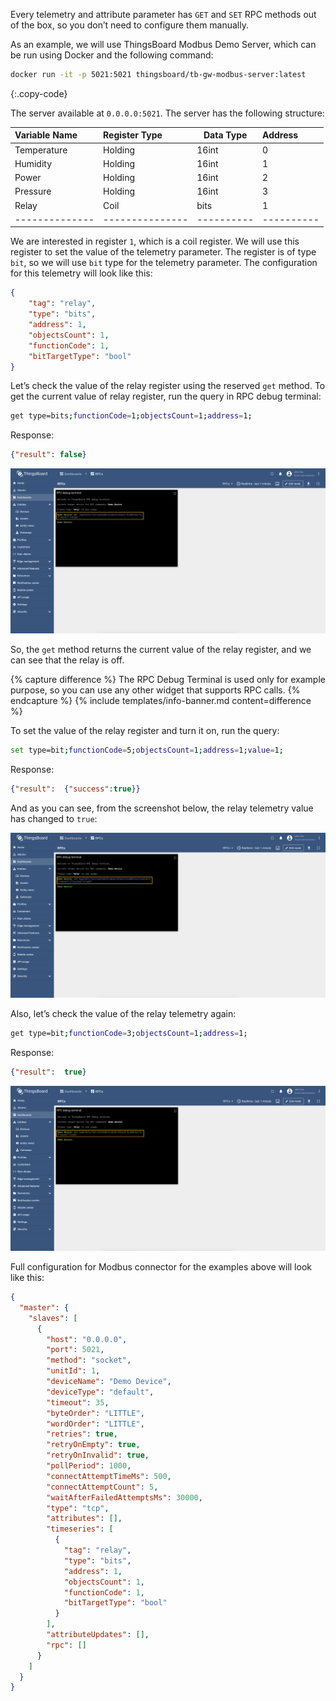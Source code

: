 Every telemetry and attribute parameter has `GET` and `SET` RPC methods out of the box, so you don’t need to configure 
them manually.

As an example, we will use ThingsBoard Modbus Demo Server, which can be run using Docker and the following command:

```bash
docker run -it -p 5021:5021 thingsboard/tb-gw-modbus-server:latest
```
{:.copy-code}

The server available at `0.0.0.0:5021`. The server has the following structure:

| Variable Name  | Register Type   | Data Type  | Address    |
|:---------------|:----------------|------------|:-----------|
| Temperature    | Holding         | 16int      | 0          |
| Humidity       | Holding         | 16int      | 1          |
| Power          | Holding         | 16int      | 2          |
| Pressure       | Holding         | 16int      | 3          |
| Relay          | Coil            | bits       | 1          |
| -------------- | --------------- | ---------- | ---------- |

We are interested in register `1`, which is a coil register. We will use this register to set the value of the
telemetry parameter. The register is of type `bit`, so we will use `bit` type for the telemetry parameter. The 
configuration for this telemetry will look like this:

```json
{
    "tag": "relay",
    "type": "bits",
    "address": 1,
    "objectsCount": 1,
    "functionCode": 1,
    "bitTargetType": "bool"
}
```

Let’s check the value of the relay register using the reserved `get` method. To get the current value of relay 
register, run the query in RPC debug terminal:

```bash
get type=bits;functionCode=1;objectsCount=1;address=1;
```

Response:

```json
{"result": false}
```

![image](/images/gateway/modbus-connector/examples/reserved-rpc-result-1.png)

So, the `get` method returns the current value of the relay register, and we can see that the relay is off.

{% capture difference %}
The RPC Debug Terminal is used only for example purpose, so you can use any other widget that supports RPC calls.
{% endcapture %}
{% include templates/info-banner.md content=difference %}

To set the value of the relay register and turn it on, run the query:

```bash
set type=bit;functionCode=5;objectsCount=1;address=1;value=1;
```

Response:

```json
{"result":  {"success":true}}
```

And as you can see, from the screenshot below, the relay telemetry value has changed to `true`:

![image](/images/gateway/modbus-connector/examples/reserved-rpc-result-2.png)

Also, let’s check the value of the relay telemetry again:

```bash
get type=bit;functionCode=3;objectsCount=1;address=1;
```

Response:

```json
{"result":  true}
```

![image](/images/gateway/modbus-connector/examples/reserved-rpc-result-3.png)

Full configuration for Modbus connector for the examples above will look like this:

```json
{
  "master": {
    "slaves": [
      {
        "host": "0.0.0.0",
        "port": 5021,
        "method": "socket",
        "unitId": 1,
        "deviceName": "Demo Device",
        "deviceType": "default",
        "timeout": 35,
        "byteOrder": "LITTLE",
        "wordOrder": "LITTLE",
        "retries": true,
        "retryOnEmpty": true,
        "retryOnInvalid": true,
        "pollPeriod": 1000,
        "connectAttemptTimeMs": 500,
        "connectAttemptCount": 5,
        "waitAfterFailedAttemptsMs": 30000,
        "type": "tcp",
        "attributes": [],
        "timeseries": [
          {
            "tag": "relay",
            "type": "bits",
            "address": 1,
            "objectsCount": 1,
            "functionCode": 1,
            "bitTargetType": "bool"
          }
        ],
        "attributeUpdates": [],
        "rpc": []
      }
    ]
  }
}
```

